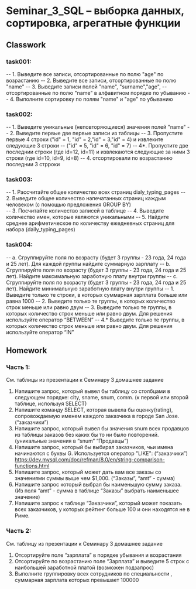 # Seminar_3_SQL – выборка данных, сортировка, агрегатные функции
## Classwork
### task001:
-- 1.	Выведите все записи, отсортированные по полю "age" по возрастанию
-- 2.	Выведите все записи, отсортированные по полю "name"
-- 3.	Выведите записи полей "name", "surname","age",
-- отсортированные по полю "name" в алфавитном порядке по убыванию
-- 4.	Выполните сортировку по полям "name" и "age" по убыванию
### task002:
-- 1.	Выведите уникальные (неповторяющиеся) значения полей "name"
-- 2.	Выведите первые две первые записи из таблицы
-- 3.	Пропустите  первые 4 строки ("id" = 1, "id" = 2,"id" = 3,"id" = 4) и извлеките следующие 3 строки 
-- ("id" = 5, "id" = 6, "id" = 7)
-- 4*. 	Пропустите две последнии строки (где id=12, id=11) и извлекаются следующие за ними 3 строки (где id=10, id=9, id=8)
-- 4. отсортировали по возрастанию последнии 3 стрроки
### task003:
-- 1.	Рассчитайте общее количество всех страниц dialy_typing_pages
-- 2.	Выведите общее количество напечатанных страниц каждым человеком (с помощью предложения GROUP BY)  
-- 3.	Посчитайте количество записей в таблице
-- 4.	Выведите количество имен, которые являются уникальными 
-- 5. 	Найдите среднее арифметическое по количеству ежедневных страниц для набора (daily_typing_pages)
### task004:
-- a. Сгруппируйте поля по возрасту (будет 3 группы - 23 года, 24 года и 25 лет). Для каждой группы  найдите суммарную зарплату 
-- b. Сгруппируйте поля по возрасту (будет 3 группы - 23 года, 24 года и 25 лет). Найдите максимальную заработную плату внутри группы
-- c. Сгруппируйте поля по возрасту (будет 3 группы - 23 года, 24 года и 25 лет). Найдите минимальную заработную плату внутри группы
-- 1. Выведите  только те строки, в которых суммарная зарплата больше или равна 1000
-- 2. 	Выведите только те группы, в которых количество строк меньше или равно двум
-- 3.	Выведите только те группы, в которых количество строк меньше или равно двум. Для решения используйте оператор “BETWEEN”
-- 4.*	Выведите только те группы, в которых количество строк меньше или равно двум. Для решения используйте оператор “IN”
## Homework
### Часть 1:
См. таблицы из презентации к Семинару 3 домашнее задание
1. Напишите запрос, который вывел бы таблицу со столбцами в следующем порядке: city, sname, snum, comm. (к первой или второй таблице, используя SELECT)
2. Напишите команду SELECT, которая вывела бы оценку(rating), сопровождаемую именем каждого заказчика в городе San Jose. (“заказчики”)
3. Напишите запрос, который вывел бы значения snum всех продавцов из таблицы заказов без каких бы то ни было повторений. (уникальные значения в “snum“ “Продавцы”)
4. Напишите запрос, который бы выбирал заказчиков, чьи имена начинаются с буквы G. Используется оператор "LIKE": (“заказчики”) https://dev.mysql.com/doc/refman/8.0/en/string-comparison-functions.html
5. Напишите запрос, который может дать вам все заказы со значениями суммы выше чем $1,000. (“Заказы”, “amt” - сумма)
6. Напишите запрос который выбрал бы наименьшую сумму заказа.
(Из поля “amt” - сумма в таблице “Заказы” выбрать наименьшее значение)
7. Напишите запрос к таблице “Заказчики”, который может показать всех заказчиков, у которых рейтинг больше 100 и они находятся не в Риме.

### Часть 2:
См. таблицу из презентации к Семинару 3 домашнее задание
1. Отсортируйте поле “зарплата” в порядке убывания и возрастания
2. Отсортируйте по возрастанию поле “Зарплата” и выведите 5 строк с наибольшей заработной платой (возможен подзапрос)
3. Выполните группировку всех сотрудников по специальности , суммарная зарплата которых превышает 100000